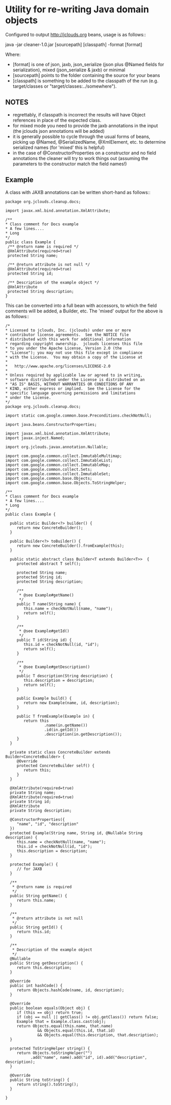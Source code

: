 Utility for re-writing Java domain objects
==========================================

Configured to output http://jclouds.org beans, usage is as follows::

java -jar cleaner-1.0.jar [sourcepath] [classpath] -format [format]

Where:

- [format] is one of json, jaxb, json_serialize (json plus @Named fields for serialization), mixed (json_serialize & jaxb) or minimal
- [sourcepath] points to the folder containing the source for your beans
- [classpath] is something to be added to the classpath of the run (e.g. target/classes or "target/classes:../somewhere").
   
NOTES
-----

- regrettably, if classpath is incorrect the results will have Object references in place of the expected class.
- for mixed mode you need to provide the jaxb annotations in the input (the jclouds json annotations will be added)
- it is generally possible to cycle through the usual forms of beans, picking up @Named, @SerializedName,
@XmlElement, etc. to determine serialized names (for 'mixed' this is helpful)
- in the case of @ConstructorProperties on a constructor and no field annotations the cleaner will try to work things
out (assuming the parameters to the constructor match the field names!)

Example
-------

A class with JAXB annotations can be written short-hand as follows::

    package org.jclouds.cleanup.docs;
    
    import javax.xml.bind.annotation.XmlAttribute;
    
    /**
    * Class comment for Docs example
    * A few lines....
    * Long
    */
    public class Example {
     /** @return name is required */
     @XmlAttribute(required=true)
     protected String name;
    
     /** @return attribute is not null */
     @XmlAttribute(required=true)
     protected String id;
    
     /** Description of the example object */
     @XmlAttribute
     protected String description;
    }

This can be converted into a full bean with accessors, to which the field comments will be added, a Builder, etc. The 'mixed'
output for the above is as follows::

    /*
    * Licensed to jclouds, Inc. (jclouds) under one or more
    * contributor license agreements.  See the NOTICE file
    * distributed with this work for additional information
    * regarding copyright ownership.  jclouds licenses this file
    * to you under the Apache License, Version 2.0 (the
    * "License"); you may not use this file except in compliance
    * with the License.  You may obtain a copy of the License at
    *
    *   http://www.apache.org/licenses/LICENSE-2.0
    *
    * Unless required by applicable law or agreed to in writing,
    * software distributed under the License is distributed on an
    * "AS IS" BASIS, WITHOUT WARRANTIES OR CONDITIONS OF ANY
    * KIND, either express or implied.  See the License for the
    * specific language governing permissions and limitations
    * under the License.
    */
    package org.jclouds.cleanup.docs;
    
    import static com.google.common.base.Preconditions.checkNotNull;
    
    import java.beans.ConstructorProperties;
    
    import javax.xml.bind.annotation.XmlAttribute;
    import javax.inject.Named;
    
    import org.jclouds.javax.annotation.Nullable;
    
    import com.google.common.collect.ImmutableMultimap;
    import com.google.common.collect.ImmutableList;
    import com.google.common.collect.ImmutableMap;
    import com.google.common.collect.Sets;
    import com.google.common.collect.ImmutableSet;
    import com.google.common.base.Objects;
    import com.google.common.base.Objects.ToStringHelper;
    
    /**
    * Class comment for Docs example
    * A few lines....
    * Long
    */
    public class Example {
    
      public static Builder<?> builder() { 
         return new ConcreteBuilder();
      }
      
      public Builder<?> toBuilder() { 
         return new ConcreteBuilder().fromExample(this);
      }
    
      public static abstract class Builder<T extends Builder<T>>  {
         protected abstract T self();
    
         protected String name;
         protected String id;
         protected String description;
      
         /** 
          * @see Example#getName()
          */
         public T name(String name) {
            this.name = checkNotNull(name, "name");
            return self();
         }
    
         /** 
          * @see Example#getId()
          */
         public T id(String id) {
            this.id = checkNotNull(id, "id");
            return self();
         }
    
         /** 
          * @see Example#getDescription()
          */
         public T description(String description) {
            this.description = description; 
            return self();
         }
    
         public Example build() {
            return new Example(name, id, description);
         }
         
         public T fromExample(Example in) {
            return this
                     .name(in.getName())
                     .id(in.getId())
                     .description(in.getDescription());
         }
      }
    
      private static class ConcreteBuilder extends Builder<ConcreteBuilder> {
         @Override
         protected ConcreteBuilder self() {
            return this;
         }
      }
    
      @XmlAttribute(required=true)
      private String name;
      @XmlAttribute(required=true)
      private String id;
      @XmlAttribute
      private String description;
    
      @ConstructorProperties({
         "name", "id", "description"
      })
      protected Example(String name, String id, @Nullable String description) {
         this.name = checkNotNull(name, "name");
         this.id = checkNotNull(id, "id");
         this.description = description;
      }
    
      protected Example() {
         // for JAXB
      }
    
      /**
       * @return name is required
       */
      public String getName() {
         return this.name;
      }
    
      /**
       * @return attribute is not null
       */
      public String getId() {
         return this.id;
      }
    
      /**
       * Description of the example object
       */
      @Nullable
      public String getDescription() {
         return this.description;
      }
    
      @Override
      public int hashCode() {
         return Objects.hashCode(name, id, description);
      }
    
      @Override
      public boolean equals(Object obj) {
         if (this == obj) return true;
         if (obj == null || getClass() != obj.getClass()) return false;
         Example that = Example.class.cast(obj);
         return Objects.equal(this.name, that.name)
                  && Objects.equal(this.id, that.id)
                  && Objects.equal(this.description, that.description);
      }
      
      protected ToStringHelper string() {
         return Objects.toStringHelper("")
               .add("name", name).add("id", id).add("description", description);
      }
      
      @Override
      public String toString() {
         return string().toString();
      }
    
    }